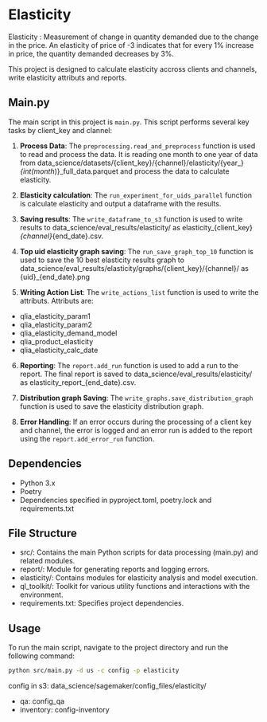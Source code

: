 # Elasticity

Elasticity : Measurement of change in quantity demanded due to the change in the price. An elasticity of price of -3 indicates that for every 1% increase in price, the quantity demanded decreases by 3%.

This project is designed to calculate elasticity accross clients and channels, write elasticity attributs and reports.

## Main.py

The main script in this project is `main.py`. This script performs several key tasks by client_key and clannel:

1. **Process Data**: The `preprocessing.read_and_preprocess` function is used to read and process the data. It is reading one month to one year of data from data_science/datasets/{client_key}/{channel}/elasticity/{year_}_{int(month_)}_full_data.parquet and process the data to calculate elasticity.

2. **Elasticity calculation**: The `run_experiment_for_uids_parallel` function is calculate elasticity and output a dataframe with the results.

3. **Saving results**: The `write_dataframe_to_s3` function is used to write results to data_science/eval_results/elasticity/ as elasticity_{client_key}_{channel}_{end_date}.csv.

4. **Top uid elasticity graph saving**: The `run_save_graph_top_10` function is used to save the 10 best elasticity results graph to data_science/eval_results/elasticity/graphs/{client_key}/{channel}/ as {uid}_{end_date}.png 

5. **Writing Action List**: The `write_actions_list` function is used to write the attributs. Attributs are:
- qlia_elasticity_param1
- qlia_elasticity_param2
- qlia_elasticity_demand_model
- qlia_product_elasticity
- qlia_elasticity_calc_date

6. **Reporting**: The `report.add_run` function is used to add a run to the report. The final report is saved to 
data_science/eval_results/elasticity/ as elasticity_report_{end_date}.csv.

7. **Distribution graph Saving**: The `write_graphs.save_distribution_graph` function is used to save the elasticity distribution graph.

8. **Error Handling**: If an error occurs during the processing of a client key and channel, the error is logged and an error run is added to the report using the `report.add_error_run` function.

## Dependencies

- Python 3.x
- Poetry
- Dependencies specified in pyproject.toml, poetry.lock and requirements.txt

## File Structure

- src/: Contains the main Python scripts for data processing (main.py) and related modules.
- report/: Module for generating reports and logging errors.
- elasticity/: Contains modules for elasticity analysis and model execution.
- ql_toolkit/: Toolkit for various utility functions and interactions with the environment.
- requirements.txt: Specifies project dependencies.

## Usage

To run the main script, navigate to the project directory and run the following command:

```bash
python src/main.py -d us -c config -p elasticity 
```
config in s3: data_science/sagemaker/config_files/elasticity/
- qa: config_qa
- inventory: config-inventory
